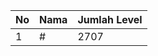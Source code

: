 | No | Nama            | Jumlah Level |
|----|-----------------|--------------|
| 1  | #    |    2707        |
